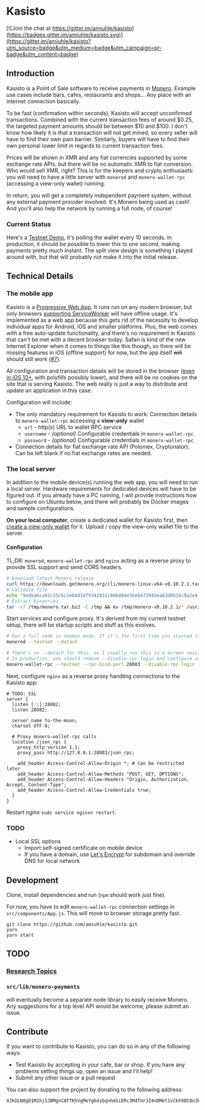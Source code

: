 Kasisto
=======

[![Join the chat at https://gitter.im/amiuhle/kasisto](https://badges.gitter.im/amiuhle/kasisto.svg)](https://gitter.im/amiuhle/kasisto?utm_source=badge&utm_medium=badge&utm_campaign=pr-badge&utm_content=badge)

Introduction
------------

Kasisto is a Point of Sale software to receive payments in [Monero](https://getmonero.org/). Example use cases include bars, cafes, restaurants and shops... Any place with an internet connection basically.

To be fast (confirmation within seconds), Kasisto will accept unconfirmed transactions. Combined with the current transaction fees of around $0.25, the targeted payment amounts should be between $10 and $100. I don't know how likely it is that a transaction will not get mined, so every seller will have to find their own pain barrier. Similarly, buyers will have to find their own personal lower limit in regards to current transaction fees.

Prices will be shown in XMR and any fiat currencies supported by some exchange rate APIs, but there will be no automatic XMR to fiat conversion. Who would sell XMR, right? This is for the keepers and crypto enthusiasts: you will need to have a little server with `monerod` and `monero-wallet-rpc` (accessing a view-only wallet) running.

In return, you will get a completely independent payment system, without any external payment provider involved. It's Monero being used as cash! And you'll also help the network by running a full node, of course!

### Current Status

Here's a [Testnet Demo](https://amiuhle.github.io/kasisto), it's polling the wallet every 10 seconds. In production, it should be possible to lower this to one second, making payments pretty much instant. The split view design is something I played around with, but that will probably not make it into the initial release.

Technical Details
-----------------

### The mobile app

Kasisto is a [Progressive Web App](https://en.wikipedia.org/wiki/Progressive_web_app). It runs run on any modern browser, but only browsers [supporting ServiceWorker](https://jakearchibald.github.io/isserviceworkerready/) will have offline usage. It's implemented as a web app because this gets rid of the necessity to develop individual apps for Android, iOS and smaller platforms. Plus, the web comes with a free auto-update functionality, and there's no requirement in Kasisto that can't be met with a decent browser today. Safari is kind of the new Internet Explorer when it comes to things like this though, so there will be missing features in iOS (offline support) for now, but the app itself ~~will~~ should still work ([#7](https://github.com/amiuhle/kasisto/issues/7)).

All configuration and transaction details will be stored in the browser ([even in iOS 10+](http://caniuse.com/#feat=indexeddb), with polyfills possibly lower), and there will be no cookies on the site that is serving Kasisto. The web really is just a way to distribute and update an application in this case.

Configuration will include:

* The only mandatory requirement for Kasisto to work: Connection details to `monero-wallet-rpc` accessing a **view-only** wallet
  * `url` - http(s) URL to wallet RPC service
  * `username` - *(optional)* Configurable credentials in `monero-wallet-rpc`
  * `password` - *(optional)* Configurable credentials in `monero-wallet-rpc`
* Connection details for fiat exchange rate API (Poloniex, Cryptonator). Can be left blank if no fiat exchange rates are needed.

### The local server

In addition to the mobile device(s) running the web app, you will need to run a local server. Hardware requirements for dedicated devices will have to be figured out. If you already have a PC running, I will provide instructions how to configure on Ubuntu below, and there will probably be Docker images and sample configurations.

**On your local computer**, create a dedicated wallet for Kasisto first, then [create a view-only wallet](https://github.com/amiuhle/monero-site/blob/eb816710e42229b5c7e6504f48f6dc5ad2fa583a/knowledge-base/user-guides/view_only.md) for it. Upload / copy the view-only wallet file to the server.

#### Configuration

TL;DR: `monerod`, `monero-wallet-rpc` and `nginx` acting as a reverse proxy to provide SSL support and send CORS headers.

```bash
# Download latest Monero release
curl https://downloads.getmonero.org/cli/monero-linux-x64-v0.10.2.1.tar.bz2 > /tmp/monero.tar.bz2
# Validate file
echo "9edba6ca91c35c6c2eb6816f9342931c88648de5beb471943ea63d0b16c9a2e4 /tmp/monero.tar.bz2" | sha256sum -c
# Extract binanries
tar -xf /tmp/monero.tar.bz2 -C /tmp && mv /tmp/monero-v0.10.2.1/* /usr/local/bin/
```

Start services and configure proxy. It's derived from my current testnet setup, there will be startup scripts and stuff as this evolves.

```bash
# Run a full node in daemon mode. If it's the first time you started it, it will take a while to synchronize
monerod --testnet --detach

# There's no --detach for this, so I usually run this in a screen session or separate terminal
# In production, you should remove --disable-rpc-login and configure username / password
monero-wallet-rpc --testnet --rpc-bind-port 28083 --disable-rpc-login --wallet-file /path/to/view-only-wallet
```

Next, configure `nginx` as a reverse proxy handling connections to the Kasisto app:

```nginx
# TODO: SSL
server {
  listen [::]:28082;
  listen 28082;

  server_name to-the-moon;
  charset UTF-8;

  # Proxy monero-wallet-rpc calls
  location /json_rpc {
    proxy_http_version 1.1;
    proxy_pass http://127.0.0.1:28083/json_rpc;

    add_header Access-Control-Allow-Origin *; # Can be restricted later
    add_header Access-Control-Allow-Methods "POST, GET, OPTIONS";
    add_header Access-Control-Allow-Headers "Origin, Authorization, Accept, Content-Type";
    add_header Access-Control-Allow-Credentials true;
  }
}
```

Restart nginx `sudo service nginxn restart`.

### TODO

* Local SSL options
  * Import self-signed certificate on mobile device
  * If you have a domain, use [Let's Encrypt](https://letsencrypt.org/) for subdomain and override DNS for local network

Development
-----------

Clone, install dependencies and run (`npm` should work just fine).

For now, you have to edit `monero-wallet-rpc` connection settings in `src/components/App.js`. This will move to browser storage pretty fast.

```
git clone https://github.com/amiuhle/kasisto.git
yarn
yarn start
```

TODO
----

### [Research Topics](https://github.com/amiuhle/kasisto/issues?q=is%3Aissue+is%3Aopen+label%3Aresearch)

### `src/lib/monero-payments`

will eventually become a separate node library to easily receive Monero. Any suggestions for a top level API would be welcome, please submit an issue.

Contribute
----------

If you want to contribute to Kasisto, you can do so in any of the following ways:

* Test Kasisto by accepting in your cafe, bar or shop. If you have any problems setting things up, open an issue and I'll help!
* Submit any other issue or a pull request

You can also support the project by donating to the following address:

```
4JkULN8gD1M1hjSJBMgnC8FTKhVgMeYg6dzbqnhmSiERc3M4TUrJZ4nDMet1vCkh98C8nJWFmEMiAaaDRwWehqAJFrzAq1WNEP4SXgbVNX
```
